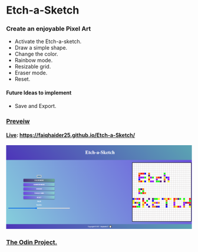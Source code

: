 # Etch-a-Sketch

### Create an enjoyable Pixel Art

- Activate the Etch-a-sketch.
- Draw a simple shape.
- Change the color.
- Rainbow mode.
- Resizable grid.
- Eraser mode.
- Reset.

#### Future Ideas to implement

- Save and Export.

### [Preveiw](https://faiqhaider25.github.io/Etch-a-Sketch/)

#### [Live](https://faiqhaider25.github.io/Etch-a-Sketch/): https://faiqhaider25.github.io/Etch-a-Sketch/

[![Etch-a-Sketch](/images/preview.png)](https://faiqhaider25.github.io/Etch-a-Sketch/)

### [The Odin Project.](https://www.theodinproject.com/)
